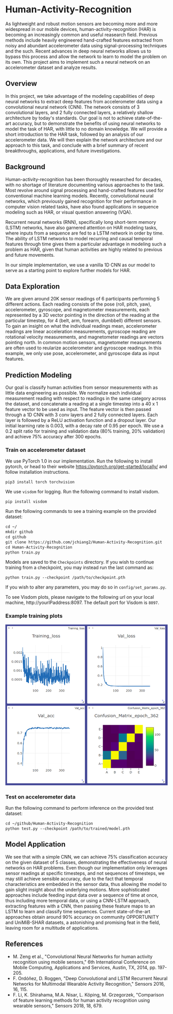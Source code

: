 # Human-Activity-Recognition
As lightweight and robust motion sensors are becoming more and more widespread in
our mobile devices, human-activity-recognition (HAR) is becoming an increasingly
common and useful reasearch field. Previous methods include heavily engineered
hand-crafted features extracted from noisy and abundant accelerometer data using
signal-processing techniques and the such. Recent advances in deep neural networks
allows us to bypass this process and allow the network to learn to model the problem
on its own. This project aims to implement such a neural network on an accelerometer
dataset and analyze results.

## Overview
In this project, we take advantage of the modeling capabilities of deep neural
networks to extract deep features from accelerometer data using a convolutional
neural network (CNN). The network consists of 3 convolutional layers, and 2 fully
connected layers, a relatively shallow architecture by today's standards. Our goal
is not to achieve state-of-the-art accuracy, but to demonstrate the benefits of using
neural networks to model the task of HAR, with little to no domain knowledge. We will
provide a short introduction to the HAR task, followed by an analysis of our accelerometer
data. We will then explain the network architecture and our approach to this task, 
and conclude with a brief summary of recent breakthroughs, applications,
and future investigations.

## Background
Human-activity-recognition has been thoroughly researched for decades, with no shortage
of literature documenting various approaches to the task. Most revolve around signal
processing and hand-crafted features used for conventional machine learning models. Recently,
convolutional neural networks, which previously gained recognition for their performance
in computer vision related tasks, have also found applications in sequence modeling such
as HAR, or visual question answering (VQA). 

Recurrent neural networks (RNN), specifically long short-term memory (LSTM) networks,
have also garnered attention on HAR modeling tasks, where inputs from a sequence are
fed to a LSTM network in order by time. The ability of LSTM networks to model recurring 
and causal temporal features through time gives them a particular advantage in modeling 
such a problem as HAR, given that human activities are highly related to previous and 
future movements.

In our simple implementation, we use a vanilla 1D CNN as our model to serve as a starting 
point to explore further models for HAR.

## Data Exploration
We are given around 20K sensor readings of 6 participants performing 5 different actions.
Each reading consists of the pose (roll, pitch, yaw), accelerometer, gyroscope, and
magnetometer measurements, each represented by a 3D vector pointing in the direction of the
reading at the particular timestep, for 4 (belt, arm, forearm, dumbbell) different sensors. 
To gain an insight on what the individual readings mean, accelerometer readings are linear
acceleration measurements, gyroscope reading are rotational velocity measurements, and 
magnetometer readings are vectors pointing north. In common motion sensors, magnetometer 
measurements are often used to reularize accelerometer and gyroscope readings. In this
example, we only use pose, accelerometer, and gyroscope data as input features.

## Prediction Modeling
Our goal is classify human activities from sensor measurements with as little data
engineering as possible. We normalize each individual measurement reading with respect
to readings in the same category across the dataset, and concatenate a reading at 
a single timestep into a 40 x 1 feature vector to be used as input. The feature vector
is then passed through a 1D CNN with 3 conv layers and 2 fully connected layers. Each layer
is followed by a ReLU activation function and a dropout layer. Our initial learning rate
is 0.003, with a decay rate of 0.95 per epoch. We use a 0.2 split ratio for training and 
validation data (80% training, 20% validation) and achieve 75% accuracy after 300 epochs. 

### Train on accelerometer dataset
We use PyTorch 1.0 in our implementation. Run the following to install pytorch, or head to
their website https://pytorch.org/get-started/locally/ and follow installation instructions.
```
pip3 install torch torchvision
```
We use `visdom` for logging. Run the following command to install visdom.
```
pip install visdom
```

Run the following commands to see a training example on the provided dataset:
```
cd ~/
mkdir github
cd github
git clone https://github.com/jchiang2/Human-Activity-Recognition.git
cd Human-Activity-Recognition
python train.py
```
Models are saved to the `Checkpoints` directory. If you wish to continue training 
from a checkpoint, you may instead run the last command as:
```
python train.py --checkpoint /path/to/checkpoint.pth
```
If you wish to alter any parameters, you may do so in `config/set_params.py`.

To see Visdom plots, please navigate to the following url on your local machine,
http://yourIPaddress:8097. The default port for Visdom is `8097`.

### Example training plots
![alt text](imgs/example_screenshot.png)

### Test on accelerometer data
Run the following command to perform inference on the provided test dataset:
```
cd ~/github/Human-Activity-Recognition
python test.py --checkpoint /path/to/trained/model.pth
```

## Model Application
We see that with a simple CNN, we can achieve 75% classification accuracy on the given
dataset of 5 classes, demonstrating the effectiveness of neural networks on HAR problems.
Even though our implementation only leverages sensor readings at specific timesteps, and
not sequences of timesteps, we may still achieve sensible accuracy, due to the fact that 
temporal characteristics are embedded in the sensor data, thus allowing the model to gain
slight insight about the underlying motions. More sophisticated approaches include
feeding input data over a sequence of time at once, thus including more temporal data, 
or using a CNN-LSTM approach, extracting features with a CNN, then passing these feature 
maps to an LSTM to learn and classify time sequences. Current state-of-the-art approaches 
obtain around 90% accuracy on community OPPORTUNITY and UniMiB-SHAR datasets, a astonishing
and promising feat in the field, leaving room for a multitude of applications.

## References
* M. Zeng et al., "Convolutional Neural Networks for human activity recognition using mobile sensors," 6th International Conference on Mobile Computing, Applications and Services, Austin, TX, 2014, pp. 197-205.
* F. Ordóñez, D. Roggen, "Deep Convolutional and LSTM Recurrent Neural Networks for Multimodal Wearable Activity Recognition," Sensors 2016, 16, 115.
* F. Li, K. Shirahama, M.A. Nisar, L. Köping, M. Grzegorzek, "Comparison of feature learning methods for human activity recognition using wearable sensors," Sensors 2018, 18, 679.

